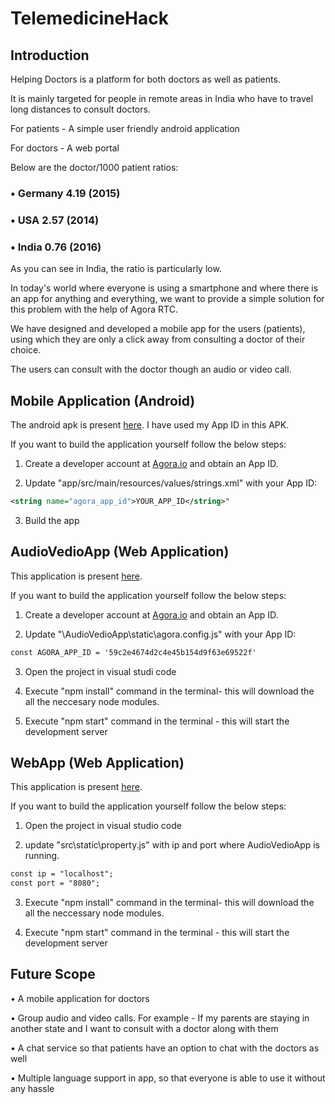 # TelemedicineHack

## Introduction

Helping Doctors is a platform for both doctors as well as patients.

It is mainly targeted for people in remote areas in India who have to travel long distances to consult doctors.

For patients - A simple user friendly android application

For doctors - A web portal

Below are the doctor/1000 patient ratios: 

### • Germany 4.19 (2015)

### • USA 2.57 (2014)

### • India 0.76 (2016)

As you can see in India, the ratio is particularly low.

In today's world where everyone is using a smartphone and where there is an app for anything and everything, we want to provide a simple solution for this problem with the help of Agora RTC.

We have designed and developed a mobile app for the users (patients), using which they are only a click away from consulting a doctor of their choice.

The users can consult with the doctor though an audio or video call.

## Mobile Application (Android)

The android apk is present [here](/Mobile%20App/APK/). I have used my App ID in this APK.

If you want to build the application yourself follow the below steps:

1. Create a developer account at [Agora.io](https://agora.io) and obtain an App ID.

2. Update "app/src/main/resources/values/strings.xml" with your App ID: 

 ```xml
 <string name="agora_app_id">YOUR_APP_ID</string>"
 ```
3. Build the app

## AudioVedioApp (Web Application)

This application is present [here](/AudioVedioApp/).

If you want to build the application yourself follow the below steps:

1. Create a developer account at [Agora.io](https://agora.io) and obtain an App ID.

2. Update "\AudioVedioApp\static\agora.config.js" with your App ID: 

 ```xml
 const AGORA_APP_ID = '59c2e4674d2c4e45b154d9f63e69522f'
 ```
3. Open the project in visual studi code

4. Execute "npm install" command  in the terminal- this will download the all the neccesary  node modules.

5. Execute "npm start" command in the terminal - this will start the development server

## WebApp (Web Application)

This application is present [here](/WebApp/).

If you want to build the application yourself follow the below steps:

1. Open the project in visual studio code

2. update "src\static\property.js" with ip and port where AudioVedioApp is running. 

 ```xml
 const ip = "localhost";
const port = "8080";
 ```

3. Execute "npm install" command  in the terminal- this will download the all the neccessary node modules.

4. Execute "npm start" command in the terminal - this will start the development server


## Future Scope

• A mobile application for doctors

• Group audio and video calls. For example - If my parents are staying in another state and I want to consult with a doctor along with     them

• A chat service so that patients have an option to chat with the doctors as well

• Multiple language support in app, so that everyone is able to use it without any hassle
